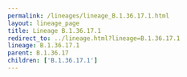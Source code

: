 ```yaml
---
permalink: /lineages/lineage_B.1.36.17.1.html
layout: lineage_page
title: Lineage B.1.36.17.1
redirect_to: ../lineage.html?lineage=B.1.36.17.1
lineage: B.1.36.17.1
parent: B.1.36.17
children: ['B.1.36.17.1']
---
```

